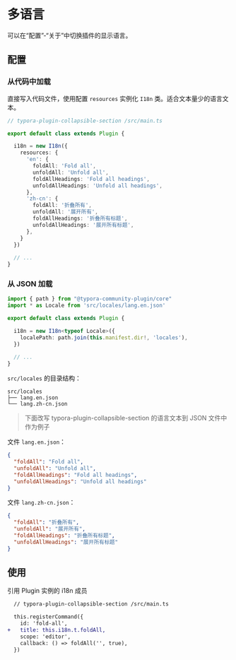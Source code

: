 # 多语言

可以在“配置”-“关于”中切换插件的显示语言。



## 配置

### 从代码中加载

直接写入代码文件，使用配置 `resources` 实例化 `I18n` 类。适合文本量少的语言文本。

```ts
// typora-plugin-collapsible-section /src/main.ts

export default class extends Plugin {

  i18n = new I18n({
    resources: {
      'en': {
        foldAll: 'Fold all',
        unfoldAll: 'Unfold all',
        foldAllHeadings: 'Fold all headings',
        unfoldAllHeadings: 'Unfold all headings',
      },
      'zh-cn': {
        foldAll: '折叠所有',
        unfoldAll: '展开所有',
        foldAllHeadings: '折叠所有标题',
        unfoldAllHeadings: '展开所有标题',
      },
    }
  })
  
  // ...
}
```



### 从 JSON 加载

```ts
import { path } from "@typora-community-plugin/core"
import * as Locale from 'src/locales/lang.en.json'

export default class extends Plugin {

  i18n = new I18n<typeof Locale>({
    localePath: path.join(this.manifest.dir!, 'locales'),
  })
  
  // ...
}
```

`src/locales` 的目录结构：

```
src/locales
├── lang.en.json
└── lang.zh-cn.json
```

> 下面改写 typora-plugin-collapsible-section 的语言文本到 JSON 文件中作为例子

文件 `lang.en.json`：

```json
{
  "foldAll": "Fold all",
  "unfoldAll": "Unfold all",
  "foldAllHeadings": "Fold all headings",
  "unfoldAllHeadings": "Unfold all headings"
}
```

文件 `lang.zh-cn.json`：

```json
{
  "foldAll": "折叠所有",
  "unfoldAll": "展开所有",
  "foldAllHeadings": "折叠所有标题",
  "unfoldAllHeadings": "展开所有标题"
}
```



## 使用

引用 Plugin 实例的 i18n 成员

```diff
  // typora-plugin-collapsible-section /src/main.ts

  this.registerCommand({
    id: 'fold-all',
+   title: this.i18n.t.foldAll,
    scope: 'editor',
    callback: () => foldAll('', true),
  })
```

